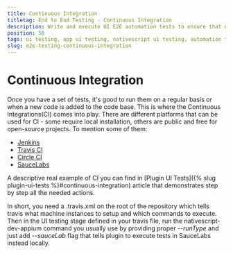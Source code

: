```yaml
---
title: Continuous Integration
titletag: End to End Testing - Continuous Integration
description: Write and execute UI E2E automation tests to ensure that newly added features are working correctly and no regressions are introduced in the mobile app.
position: 50
tags: ui testing, app ui testing, nativescript ui testing, automation testing, app automation testing, nativescript automation testing, appium, ui test automation, e2e testing
slug: e2e-testing-continuous-integration
---
```


# Continuous Integration

Once you have a set of tests, it's good to run them on a regular basis or when a new code is added to the code base. This is where the Continuous Integrations(CI) comes into play. There are different platforms that can be used for CI - some require local installation, others are public and free for open-source projects. To mention some of them:

* [Jenkins](https://jenkins.io/)
* [Travis CI](https://travis-ci.org/)
* [Circle CI](https://circleci.com/)
* [SauceLabs](https://saucelabs.com/)

A descriptive real example of CI you can find in [Plugin UI Tests]({% slug plugin-ui-tests %}#continuous-integration) article that demonstrates step by step all the needed actions.

In short, you need a .travis.xml on the root of the repository which tells travis what machine instances to setup and which commands to execute. Then in the UI testing stage defined in your travis file, run the nativescript-dev-appium command you usually use by providing proper *--runType* and just add *--sauceLab* flag that tells plugin to execute tests in SauceLabs instead locally.
